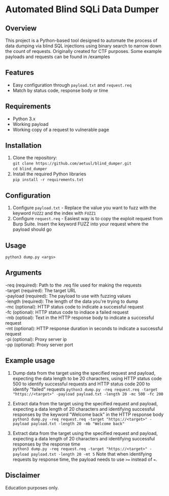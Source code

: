 # Automated Blind SQLi Data Dumper
## Overview
This project is a Python-based tool designed to automate the process of data dumping via blind SQL injections using binary search to narrow down the count of requests. Originally created for CTF purposes.
Some example payloads and requests can be found in /examples
## Features
- Easy configuration through `payload.txt` and `request.req`
- Match by status code, response body or time
## Requirements
- Python 3.x
- Working payload
- Working copy of a request to vulnerable page
## Installation
1. Clone the repository:<br>
`git clone https://github.com/aetuul/blind_dumper.git`<br>
`cd blind_dumper`
2. Install the required Python libraries<br>
`pip install -r requirements.txt`
## Configuration
1. Configure `payload.txt` - Replace the value you want to fuzz with the keyword `FUZZ2` and the index with `FUZZ1`
2. Configure `request.req` - Easiest way is to copy the exploit request from Burp Suite. Insert the keyword FUZZ into your request where the payload should go
## Usage
`python3 dump.py <args>`
## Arguments
-req (required): Path to the .req file used for making the requests<br>
-target (required): The target URL<br>
-payload (required): The payload to use with fuzzing values<br>
-length (required): The length of the data you're trying to dump<br>
-mc (optional): HTTP status code to indicate a successful request<br>
-fc (optional): HTTP status code to indiace a failed request<br>
-mb (optioal): Text in the HTTP response body to indicate a successful request<br>
-mt (optional): HTTP response duration in seconds to indicate a successful request<br>
-pi (optional): Proxy server ip<br>
-pp (optional): Proxy server port<br>
## Example usage
1. Dump data from the target using the specified request and payload, expecting the data length to be 20 characters, using HTTP status code 500 to identify successful requests and HTTP status code 200 to identify "failed" requests
`python3 dump.py -req request.req -target "https://<target>" -payload payload.txt -length 20 -mc 500 -fc 200`

2. Extract data from the target using the specified request and payload, expecting a data length of 20 characters and identifying successful responses by the keyword "Welcome back" in the HTTP response body
`python3 dump.py -req request.req -target "https://<target>" -payload payload.txt -length 20 -mb "Welcome back"`

3. Extract data from the target using the specified request and payload, expecting a data length of 20  characters and identifying successful responses by the response time<br>
`python3 dump.py -req request.req -target "https://<target>" -payload payload.txt -length 20 -mt 5`
Note that when identifying requests by response time, the payload needs to use `>=` instead of `=`.
## Disclaimer
Education purposes only.
